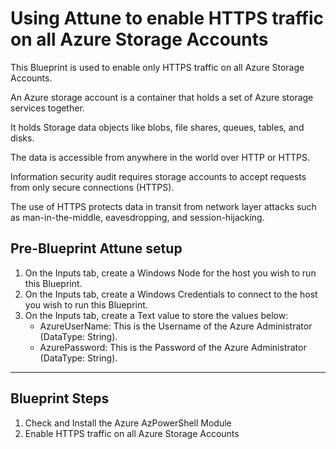# Using Attune to enable HTTPS traffic on all Azure Storage Accounts

This Blueprint is used to enable only HTTPS traffic on all Azure Storage Accounts.

An Azure storage account is a container that holds a set of Azure storage services together.

It holds Storage data objects like blobs, file shares, queues, tables, and disks.

The data is accessible from anywhere in the world over HTTP or HTTPS.

Information security audit requires storage accounts to accept requests from only secure connections (HTTPS).

The use of HTTPS protects data in transit from network layer attacks such as man-in-the-middle, eavesdropping, and session-hijacking.

## Pre-Blueprint Attune setup

1. On the Inputs tab, create a Windows Node for the host you wish to run this Blueprint.
1. On the Inputs tab, create a Windows Credentials to connect to the host you wish to run this Blueprint.
1. On the Inputs tab, create a Text value to store the values below:
    - AzureUserName: This is the Username of the Azure Administrator (DataType: String).
    - AzurePassword: This is the Password of the Azure Administrator (DataType: String).

---

## Blueprint Steps

1. Check and Install the Azure AzPowerShell Module
1. Enable HTTPS traffic on all Azure Storage Accounts

